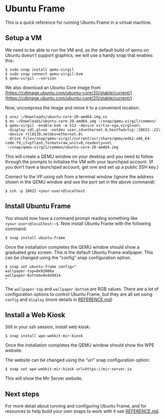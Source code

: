 # Ubuntu Frame

This is a quick reference for running Ubuntu Frame in a virtual machine.

## Setup a VM
We need to be able to run the VM and, as the default build of qemu on Ubuntu doesn’t support graphics, we will use a handy snap that enables this:

    $ sudo snap install qemu-virgil
    $ sudo snap connect qemu-virgil:kvm
    $ qemu-virgil --version

We also download an Ubuntu Core image from [https://cdimage.ubuntu.com/ubuntu-core/20/stable/current/](https://cdimage.ubuntu.com/ubuntu-core/20/stable/current/)

Now, uncompress the image and move it to a convenient location:

    $ unxz ~/Downloads/ubuntu-core-20-amd64.img.xz
    $ mv ~/Downloads/ubuntu-core-20-amd64.img ~/snap/qemu-virgil/common/
    $ qemu-virgil -enable-kvm -m 512 -device virtio-vga,virgl=on\
     -display sdl,gl=on -netdev user,id=ethernet.0,hostfwd=tcp::10022-:22\
     -device rtl8139,netdev=ethernet.0\
     -drive file=/snap/qemu-virgil/current/usr/share/qemu/edk2-x86_64-code.fd,if=pflash,format=raw,unit=0,readonly=on\
     ~/snap/qemu-virgil/common/ubuntu-core-20-amd64.img

This will create a QEMU window on your desktop and you need to follow through the prompts to initialise the VM with your launchpad account. (If you don’t have a launchpad account, get one and set up a public SSH key.)

Connect to the VP using ssh from a terminal window (ignore the address shown in the QEMU window and use the port set in the above command):

    $ ssh -p 10022 <your‑user>@localhost

## Install Ubuntu Frame
You should now have a command prompt reading something like `<your‑user>@localhost:~$`. Now install Ubuntu Frame with the following command:

    $ snap install ubuntu-frame


Once the installation completes the QEMU window should show a graduated grey screen. This is the default Ubuntu Frame wallpaper. This can be changed using the “config” snap configuration option:

    $ snap set ubuntu-frame config="
    wallpaper-top=0x92006a
    wallpaper-bottom=0xdd4814
    "

The `wallpaper-top` and `wallpaper-bottom` are RGB values. There are a lot of configuration options to control Ubuntu Frame, but they are all set using `config` and `display` (more details in [REFERENCE.md](REFERENCE.md))

## Install a Web Kiosk

Still in your ssh session, install web kiosk:

    $ snap install wpe-webkit-mir-kiosk

Once the installation completes the QEMU window should show the WPE website.

The website can be changed using the “url” snap configuration option:

    $ snap set wpe-webkit-mir-kiosk url=https://mir-server.io

This will show the Mir Server website.

## Next steps

For more detail about running and configuring Ubuntu Frame, and for resources to help build your own snaps to work with it see [REFERENCE.md](REFERENCE.md).

